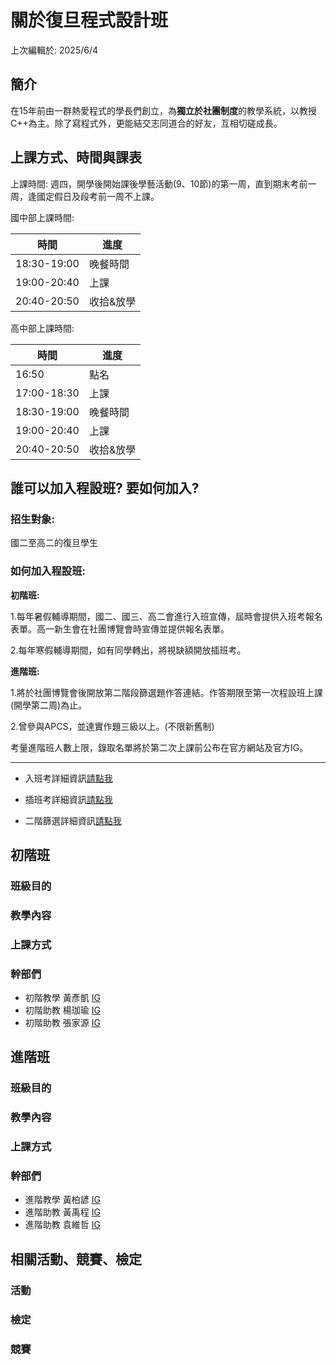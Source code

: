 # 關於復旦程式設計班
上次編輯於: 2025/6/4

## 簡介
在15年前由一群熱愛程式的學長們創立，為**獨立於社團制度**的教學系統，以教授C++為主。除了寫程式外，更能結交志同道合的好友，互相切磋成長。

## 上課方式、時間與課表
上課時間: 週四，開學後開始課後學藝活動(9、10節)的第一周，直到期末考前一周，逢國定假日及段考前一周不上課。

國中部上課時間:

| 時間        | 進度      |
| ----------- | --------- |
| 18:30-19:00 | 晚餐時間  |
| 19:00-20:40 | 上課      |
| 20:40-20:50 | 收拾&放學 |

高中部上課時間:

| 時間        | 進度      |
| ----------- | --------- |
| 16:50       | 點名      |
| 17:00-18:30 | 上課      |
| 18:30-19:00 | 晚餐時間  |
| 19:00-20:40 | 上課      |
| 20:40-20:50 | 收拾&放學 |

## 誰可以加入程設班? 要如何加入?
### 招生對象:
國二至高二的復旦學生 
### 如何加入程設班:
**初階班:**

1.每年暑假輔導期間，國二、國三、高二會進行入班宣傳，屆時會提供入班考報名表單。高一新生會在社團博覽會時宣傳並提供報名表單。 

2.每年寒假輔導期間，如有同學轉出，將視缺額開放插班考。 

**進階班:**

1.將於社團博覽會後開放第二階段篩選題作答連結。作答期限至第一次程設班上課(開學第二周)為止。

2.曾參與APCS，並達實作題三級以上。(不限新舊制)

考量進階班人數上限，錄取名單將於第二次上課前公布在官方網站及官方IG。

---
- 入班考詳細資訊[請點我](https://) 

- 插班考詳細資訊[請點我](https://)

- 二階篩選詳細資訊[請點我](https://)

## 初階班
### 班級目的

### 教學內容

### 上課方式

### 幹部們
- 初階教學 黃彥凱 [IG]()
- 初階助教 楊珈瑜 [IG]()
- 初階助教 張家源 [IG]()

## 進階班
### 班級目的

### 教學內容

### 上課方式

### 幹部們
- 進階教學 黃柏諺 [IG]()
- 進階助教 黃禹程 [IG]()
- 進階助教 袁維哲 [IG]()

## 相關活動、競賽、檢定
### 活動

### 檢定

### 競賽
